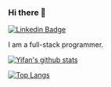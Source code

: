 ### Hi there 👋

[![Linkedin Badge](https://img.shields.io/badge/-yifan-blue?style=flat-square&logo=Linkedin&logoColor=white&link=https://www.linkedin.com/in/yifanzhang)](https://www.linkedin.com/in/yifanzhang)


I am a full-stack programmer.


[![Yifan's github stats](https://github-readme-stats.vercel.app/api?username=yifan&count_private=true&show_icons=true&theme=dracula)](https://github.com/yifan/github-readme-stats)

[![Top Langs](https://github-readme-stats.vercel.app/api/top-langs/?username=yifan)](https://github.com/yifan/github-readme-stats)

<!--
**yifan/yifan** is a ✨ _special_ ✨ repository because its `README.md` (this file) appears on your GitHub profile.

Here are some ideas to get you started:

- 🔭 I’m currently working on ...
- 🌱 I’m currently learning ...
- 👯 I’m looking to collaborate on ...
- 🤔 I’m looking for help with ...
- 💬 Ask me about ...
- 📫 How to reach me: ...
- 😄 Pronouns: ...
- ⚡ Fun fact: ...
-->
